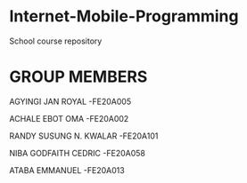 # Internet-Mobile-Programming
School course repository

# GROUP MEMBERS

AGYINGI JAN ROYAL           -FE20A005

ACHALE EBOT OMA             -FE20A002

RANDY SUSUNG N. KWALAR      -FE20A101

NIBA GODFAITH CEDRIC        -FE20A058

ATABA EMMANUEL              -FE20A013
